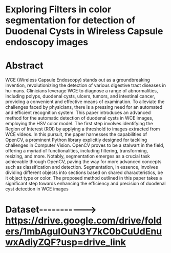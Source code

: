 # Exploring Filters in color segmentation for detection of Duodenal Cysts in Wireless Capsule endoscopy images 
# Abstract
WCE (Wireless Capsule Endoscopy) stands out as a groundbreaking invention, revolutionizing the detection of various digestive
tract diseases in hu-mans. Clinicians leverage WCE to diagnose a range of abnormalities, including polyps, duodenal cysts, 
ulcers, tumors, and intestinal cancer, providing a convenient and effective means of examination. To alleviate the challenges 
faced by physicians, there is a pressing need for an automated and efficient recognition system. This paper introduces an 
advanced method for the automatic detection of duodenal cysts in WCE images, employing the HSV color model. The first step 
involves identifying the Region of Interest (ROI) by applying a threshold to images extracted from WCE videos. In this pursuit, 
the paper harnesses the capabilities of OpenCV, a prominent Python library explicitly designed for tackling challenges in 
Computer Vision. OpenCV proves to be a stalwart in the field, offering a myriad of functionalities, including filtering, 
transforming, resizing, and more. Notably, segmentation emerges as a crucial task achievable through OpenCV, paving the way 
for more advanced concepts such as classification and detection. Segmentation, in essence, involves dividing different objects 
into sections based on shared characteristics, be it object type or color. The proposed method outlined in this paper takes a 
significant step towards enhancing the efficiency and precision of duodenal cyst detection in WCE images

# Dataset-----------> https://drive.google.com/drive/folders/1mbAguIOuN3Y7kC0bCuUdEnuwxAdiyZQF?usp=drive_link
